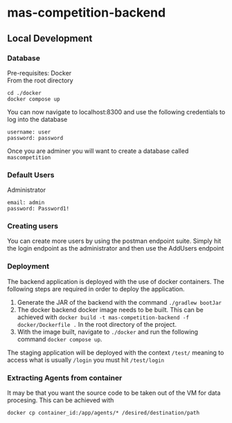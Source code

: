 # mas-competition-backend

## Local Development

### Database

Pre-requisites: Docker  
From the root directory

```
cd ./docker  
docker compose up
```

You can now navigate to localhost:8300 and use the following credentials to log into the database

```
username: user
password: password
```

Once you are adminer you will want to create a database called ```mascompetition```

### Default Users

Administrator

```
email: admin
password: Password1!
```

### Creating users

You can create more users by using the postman endpoint suite. Simply hit the login endpoint as the administrator and
then use the AddUsers endpoint

### Deployment

The backend application is deployed with the use of docker containers. The following steps are required in order to
deploy the application.

1. Generate the JAR of the backend with the command ```./gradlew bootJar```
2. The docker backend docker image needs to be built. This can be achieved
   with ```docker build -t mas-competition-backend -f docker/Dockerfile .``` In the root directory of the project.
3. With the image built, navigate to ```./docker``` and run the following command ```docker compose up```.

The staging application will be deployed with the context ```/test/``` meaning to access what is usually ```/login```
you must hit ```/test/login```

### Extracting Agents from container

It may be that you want the source code to be taken out of the VM for data procesing. This can be achieved with

```
docker cp container_id:/app/agents/* /desired/destination/path
```